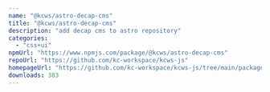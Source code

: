 ```yaml
---
name: "@kcws/astro-decap-cms"
title: "@kcws/astro-decap-cms"
description: "add decap cms to astro repository"
categories:
  - "css+ui"
npmUrl: "https://www.npmjs.com/package/@kcws/astro-decap-cms"
repoUrl: "https://github.com/kc-workspace/kcws-js"
homepageUrl: "https://github.com/kc-workspace/kcws-js/tree/main/packages/astro-decap-cms"
downloads: 383
---
```

